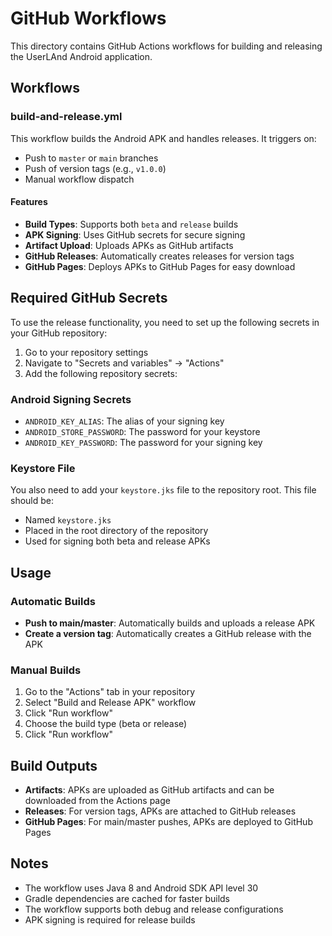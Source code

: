 # GitHub Workflows

This directory contains GitHub Actions workflows for building and releasing the UserLAnd Android application.

## Workflows

### build-and-release.yml

This workflow builds the Android APK and handles releases. It triggers on:
- Push to `master` or `main` branches
- Push of version tags (e.g., `v1.0.0`)
- Manual workflow dispatch

#### Features

- **Build Types**: Supports both `beta` and `release` builds
- **APK Signing**: Uses GitHub secrets for secure signing
- **Artifact Upload**: Uploads APKs as GitHub artifacts
- **GitHub Releases**: Automatically creates releases for version tags
- **GitHub Pages**: Deploys APKs to GitHub Pages for easy download

## Required GitHub Secrets

To use the release functionality, you need to set up the following secrets in your GitHub repository:

1. Go to your repository settings
2. Navigate to "Secrets and variables" → "Actions"
3. Add the following repository secrets:

### Android Signing Secrets

- `ANDROID_KEY_ALIAS`: The alias of your signing key
- `ANDROID_STORE_PASSWORD`: The password for your keystore
- `ANDROID_KEY_PASSWORD`: The password for your signing key

### Keystore File

You also need to add your `keystore.jks` file to the repository root. This file should be:
- Named `keystore.jks`
- Placed in the root directory of the repository
- Used for signing both beta and release APKs

## Usage

### Automatic Builds

- **Push to main/master**: Automatically builds and uploads a release APK
- **Create a version tag**: Automatically creates a GitHub release with the APK

### Manual Builds

1. Go to the "Actions" tab in your repository
2. Select "Build and Release APK" workflow
3. Click "Run workflow"
4. Choose the build type (beta or release)
5. Click "Run workflow"

## Build Outputs

- **Artifacts**: APKs are uploaded as GitHub artifacts and can be downloaded from the Actions page
- **Releases**: For version tags, APKs are attached to GitHub releases
- **GitHub Pages**: For main/master pushes, APKs are deployed to GitHub Pages

## Notes

- The workflow uses Java 8 and Android SDK API level 30
- Gradle dependencies are cached for faster builds
- The workflow supports both debug and release configurations
- APK signing is required for release builds